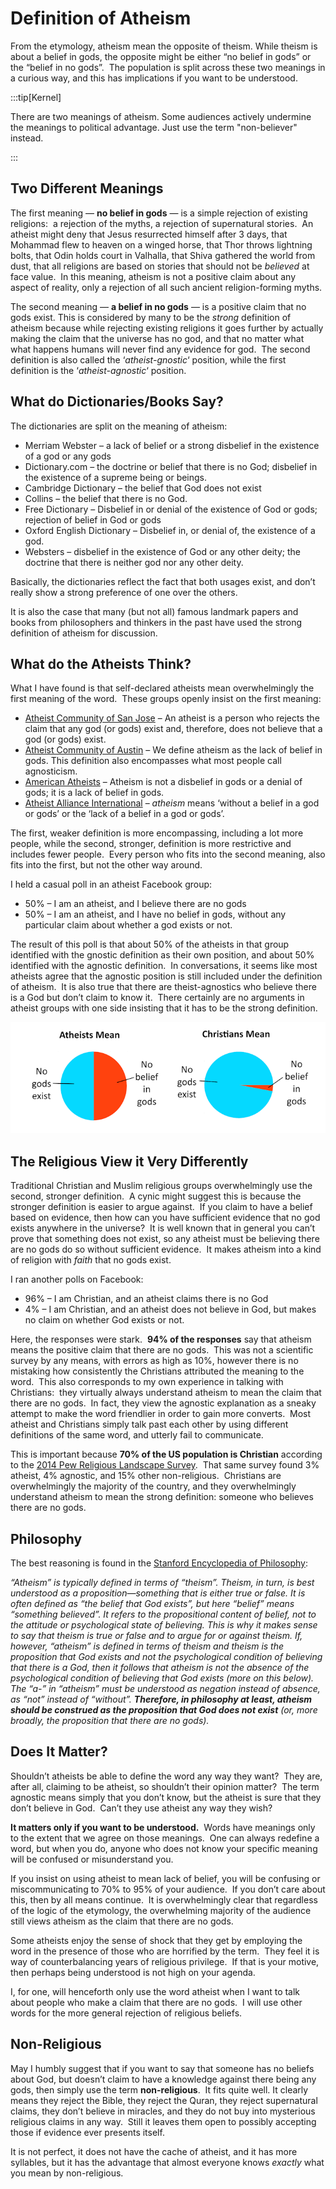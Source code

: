 #  Definition of Atheism

From the etymology, atheism mean the opposite of theism. While theism is about a belief in gods, the opposite might be either “no belief in gods” or the “belief in no gods”.  The population is split across these two meanings in a curious way, and this has implications if you want to be understood.

:::tip[Kernel]

There are two meanings of atheism.  Some audiences actively undermine the meanings to political advantage.  Just use the term "non-believer" instead.

:::

## Two Different Meanings

The first meaning — **no belief in gods** — is a simple rejection of existing religions:  a rejection of the myths, a rejection of supernatural stories.  An atheist might deny that Jesus resurrected himself after 3 days, that Mohammad flew to heaven on a winged horse, that Thor throws lightning bolts, that Odin holds court in Valhalla, that Shiva gathered the world from dust, that all religions are based on stories that should not be _believed_ at face value.  In this meaning, atheism is not a positive claim about any aspect of reality, only a rejection of all such ancient religion-forming myths.

The second meaning — **a belief in no gods** — is a positive claim that no gods exist. This is considered by many to be the _strong_ definition of atheism because while rejecting existing religions it goes further by actually making the claim that the universe has no god, and that no matter what what happens humans will never find any evidence for god.  The second definition is also called the ‘_atheist-gnostic_‘ position, while the first definition is the ‘_atheist-agnostic_‘ position.

## What do Dictionaries/Books Say?

The dictionaries are split on the meaning of atheism:

*   Merriam Webster – a lack of belief or a strong disbelief in the existence of a god or any gods
*   Dictionary.com – the doctrine or belief that there is no God; disbelief in the existence of a supreme being or beings.
*   Cambridge Dictionary – the belief that God does not exist
*   Collins – the belief that there is no God.
*   Free Dictionary – Disbelief in or denial of the existence of God or gods; rejection of belief in God or gods
*   Oxford English Dictionary – Disbelief in, or denial of, the existence of a god.
*   Websters – disbelief in the existence of God or any other deity; the doctrine that there is neither god nor any other deity.

Basically, the dictionaries reflect the fact that both usages exist, and don’t really show a strong preference of one over the others.

It is also the case that many (but not all) famous landmark papers and books from philosophers and thinkers in the past have used the strong definition of atheism for discussion.

## What do the Atheists Think?

What I have found is that self-declared atheists mean overwhelmingly the first meaning of the word.  These groups openly insist on the first meaning:

*   [Atheist Community of San Jose](http://sanjoseatheists.org/faq/) – An atheist is a person who rejects the claim that any god (or gods) exist and, therefore, does not believe that a god (or gods) exist.
*   [Atheist Community of Austin](https://atheist-community.org/resources/atheism-faq) – We define atheism as the lack of belief in gods. This definition also encompasses what most people call agnosticism.
*   [American Atheists](https://www.atheists.org/activism/resources/about-atheism/) – Atheism is not a disbelief in gods or a denial of gods; it is a lack of belief in gods.
*   [Atheist Alliance International](https://www.atheistalliance.org/about-atheism/what-is-atheism/) – _atheism_ means ‘without a belief in a god or gods’ or the ‘lack of a belief in a god or gods’.

The first, weaker definition is more encompassing, including a lot more people, while the second, stronger, definition is more restrictive and includes fewer people.  Every person who fits into the second meaning, also fits into the first, but not the other way around.

I held a casual poll in an atheist Facebook group:

*   50% – I am an atheist, and I believe there are no gods
*   50% – I am an atheist, and I have no belief in gods, without any particular claim about whether a god exists or not.

The result of this poll is that about 50% of the atheists in that group identified with the gnostic definition as their own position, and about 50% identified with the agnostic definition.  In conversations, it seems like most atheists agree that the agnostic position is still included under the definition of atheism.  It is also true that there are theist-agnostics who believe there is a God but don’t claim to know it.  There certainly are no arguments in atheist groups with one side insisting that it has to be the strong definition.

![](definition-of-atheism.png)

## The Religious View it Very Differently

Traditional Christian and Muslim religious groups overwhelmingly use the second, stronger definition.  A cynic might suggest this is because the stronger definition is easier to argue against.  If you claim to have a belief based on evidence, then how can you have sufficient evidence that no god exists anywhere in the universe?  It is well known that in general you can’t prove that something does not exist, so any atheist must be believing there are no gods do so without sufficient evidence.  It makes atheism into a kind of religion with _faith_ that no gods exist.

I ran another polls on Facebook:

*   96% – I am Christian, and an atheist claims there is no God
*   4% – I am Christian, and an atheist does not believe in God, but makes no claim on whether God exists or not.

Here, the responses were stark.  **94% of the responses** say that atheism means the positive claim that there are no gods.  This was not a scientific survey by any means, with errors as high as 10%, however there is no mistaking how consistently the Christians attributed the meaning to the word.  This also corresponds to my own experience in talking with Christians:  they virtually always understand atheism to mean the claim that there are no gods.  In fact, they view the agnostic explanation as a sneaky attempt to make the word friendlier in order to gain more converts.  Most atheist and Christians simply talk past each other by using different definitions of the same word, and utterly fail to communicate.

This is important because **70% of the US population is Christian** according to the [2014 Pew Religious Landscape Survey](https://www.pewforum.org/religious-landscape-study/#religions).  That same survey found 3% atheist, 4% agnostic, and 15% other non-religious.  Christians are overwhelmingly the majority of the country, and they overwhelmingly understand atheism to mean the strong definition: someone who believes there are no gods.

## Philosophy

The best reasoning is found in the [Stanford Encyclopedia of Philosophy](https://plato.stanford.edu/entries/atheism-agnosticism/#DefiAthe):

_“Atheism” is typically defined in terms of “theism”. Theism, in turn, is best understood as a proposition—something that is either true or false. It is often defined as “the belief that God exists”, but here “belief” means “something believed”. It refers to the propositional content of belief, not to the attitude or psychological state of believing. This is why it makes sense to say that theism is true or false and to argue for or against theism. If, however, “atheism” is defined in terms of theism and theism is the proposition that God exists and not the psychological condition of believing that there is a God, then it follows that atheism is not the absence of the psychological condition of believing that God exists (more on this below). The “a-” in “atheism” must be understood as negation instead of absence, as “not” instead of “without”. **Therefore, in philosophy at least, atheism should be construed as the proposition that God does not exist** (or, more broadly, the proposition that there are no gods)._

## Does It Matter?

Shouldn’t atheists be able to define the word any way they want?  They are, after all, claiming to be atheist, so shouldn’t their opinion matter?  The term agnostic means simply that you don’t know, but the atheist is sure that they don’t believe in God.  Can’t they use atheist any way they wish?

**It matters only if you want to be understood.**  Words have meanings only to the extent that we agree on those meanings.  One can always redefine a word, but when you do, anyone who does not know your specific meaning will be confused or misunderstand you.

If you insist on using atheist to mean lack of belief, you will be confusing or miscommunicating to 70% to 95% of your audience.  If you don’t care about this, then by all means continue.  It is overwhelmingly clear that regardless of the logic of the etymology, the overwhelming majority of the audience still views atheism as the claim that there are no gods.

Some atheists enjoy the sense of shock that they get by employing the word in the presence of those who are horrified by the term.  They feel it is way of counterbalancing years of religious privilege.  If that is your motive, then perhaps being understood is not high on your agenda.

I, for one, will henceforth only use the word atheist when I want to talk about people who make a claim that there are no gods.  I will use other words for the more general rejection of religious beliefs.

## Non-Religious

May I humbly suggest that if you want to say that someone has no beliefs about God, but doesn’t claim to have a knowledge against there being any gods, then simply use the term **non-religious**.  It fits quite well. It clearly means they reject the Bible, they reject the Quran, they reject supernatural claims, they don’t believe in miracles, and they do not buy into mysterious religious claims in any way.  Still it leaves them open to possibly accepting those if evidence ever presents itself.

It is not perfect, it does not have the cache of atheist, and it has more syllables, but it has the advantage that almost everyone knows _exactly_ what you mean by non-religious.